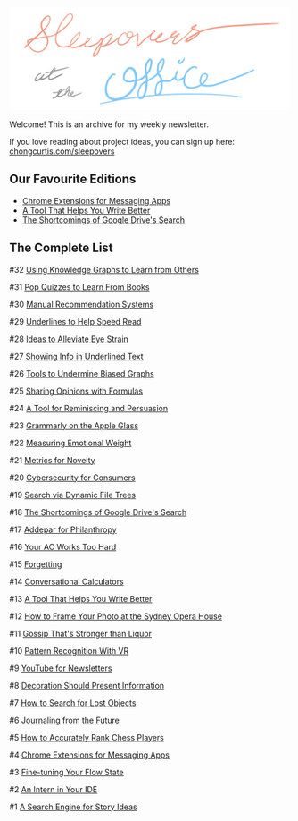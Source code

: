 <p>
  <img src="title.jpg" alt="Sleepovers at the Office" width="600"/>
</p>

Welcome! This is an archive for my weekly newsletter.

If you love reading about project ideas, you can sign up here: [chongcurtis.com/sleepovers](https://chongcurtis.com/sleepovers)

## Our Favourite Editions
- [Chrome Extensions for Messaging Apps](issues/004_chrome_extensions_for_messaging_apps.md)
- [A Tool That Helps You Write Better](issues/013_a_tool_that_helps_you_write_better.md)
- [The Shortcomings of Google Drive's Search](issues/018_the_shortcomings_of_google_drives_search.md)
## The Complete List

#32 [Using Knowledge Graphs to Learn from Others](issues/032_using_knowledge_graphs_to_learn_from_others.md)

#31 [Pop Quizzes to Learn From Books](issues/031_pop_quizes_to_learn_from_books.md)

#30 [Manual Recommendation Systems](issues/030_manual_recommendation_systems.md)

#29 [Underlines to Help Speed Read](issues/029_underlines_to_help_speed_read.md)

#28 [Ideas to Alleviate Eye Strain](issues/028_ideas_to_alleviate_eye_strain.md)

#27 [Showing Info in Underlined Text](issues/027_showing_info_in_underlined_text.md)

#26 [Tools to Undermine Biased Graphs](issues/026_tools_to_undermine_biased_graphs.md)

#25 [Sharing Opinions with Formulas](issues/025_sharing_opinions_with_formulas.md)

#24 [A Tool for Reminiscing and Persuasion](issues/024_a_tool_for_reminiscing_and_persuasion.md)

#23 [Grammarly on the Apple Glass](issues/023_grammarly_on_the_apple_glass.md)

#22 [Measuring Emotional Weight](issues/022_measuring_emotional_weight.md)

#21 [Metrics for Novelty](issues/021_metrics_for_novelty.md)

#20 [Cybersecurity for Consumers](issues/020_cybersecurity_for_consumers.md)

#19 [Search via Dynamic File Trees](issues/019_search_via_dynamic_file_trees.md)

#18 [The Shortcomings of Google Drive's Search](issues/018_the_shortcomings_of_google_drives_search.md)

#17 [Addepar for Philanthropy](issues/017_addepar_for_philanthropy.md)

#16 [Your AC Works Too Hard](issues/016_your_ac_works_too_hard.md)

#15 [Forgetting](issues/015_forgetting.md)

#14 [Conversational Calculators](issues/014_conversational_calculators.md)

#13 [A Tool That Helps You Write Better](issues/013_a_tool_that_helps_you_write_better.md)

#12 [How to Frame Your Photo at the Sydney Opera House](issues/012_how_to_frame_your_photo_at_the_sydney_opera_house.md)

#11 [Gossip That's Stronger than Liquor](issues/011_gossip_thats_stronger_than_liquor.md)

#10 [Pattern Recognition With VR](issues/010_pattern_recognition_with_vr.md)

#9 [YouTube for Newsletters](issues/009_youtube_for_newsletters.md)

#8 [Decoration Should Present Information](issues/008_decoration_should_present_information.md)

#7 [How to Search for Lost Objects](issues/007_how_to_search_for_lost_objects.md)

#6 [Journaling from the Future](issues/006_journaling_from_the_future.md)

#5 [How to Accurately Rank Chess Players](issues/005_how_to_accurately_rank_chess_players.md)

#4 [Chrome Extensions for Messaging Apps](issues/004_chrome_extensions_for_messaging_apps.md)

#3 [Fine-tuning Your Flow State ](issues/003_fine_tuning_your_flow_state.md)

#2 [An Intern in Your IDE](issues/002_an_intern_in_your_ide.md)

#1 [A Search Engine for Story Ideas](issues/001_a_search_engine_for_story_ideas.md)